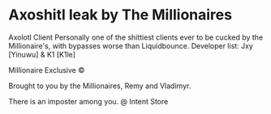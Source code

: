# Axoshitl leak by The Millionaires

Axolotl Client
Personally one of the shittiest clients ever to be cucked by the Millionaire's, with bypasses worse than Liquidbounce.
Developer list: Jxy [Yinuwu] & K1 [K1le]

Millionaire Exclusive ©

Brought to you by the Millionaires, Remy and Vladimyr.

There is an imposter among you. @ Intent Store
